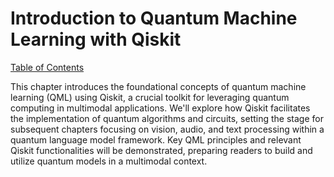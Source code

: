 # Introduction to Quantum Machine Learning with Qiskit

[Table of Contents](#table-of-contents)

This chapter introduces the foundational concepts of quantum machine learning (QML) using Qiskit, a crucial toolkit for leveraging quantum computing in multimodal applications.  We'll explore how Qiskit facilitates the implementation of quantum algorithms and circuits, setting the stage for subsequent chapters focusing on vision, audio, and text processing within a quantum language model framework.  Key QML principles and relevant Qiskit functionalities will be demonstrated, preparing readers to build and utilize quantum models in a multimodal context.


<a id='chapter-1-subchapter-1'></a>